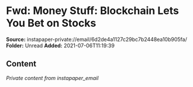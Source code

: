 # Fwd: Money Stuff: Blockchain Lets You Bet on Stocks

**Source:** instapaper-private://email/6d2de4a1127c29bc7b2448ea10b905fa/
**Folder:** Unread
**Added:** 2021-07-06T11:19:39




## Content
*Private content from instapaper_email*
